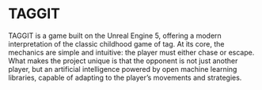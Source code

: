 # TAGGIT
TAGGIT is a game built on the Unreal Engine 5, offering a modern interpretation of the classic childhood game of tag. At its core, the mechanics are simple and intuitive: the player must either chase or escape. What makes the project unique is that the opponent is not just another player, but an artificial intelligence powered by open machine learning libraries, capable of adapting to the player’s movements and strategies.
